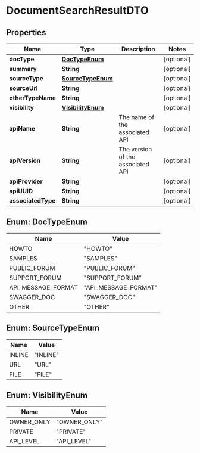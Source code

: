 
# DocumentSearchResultDTO

## Properties
Name | Type | Description | Notes
------------ | ------------- | ------------- | -------------
**docType** | [**DocTypeEnum**](#DocTypeEnum) |  |  [optional]
**summary** | **String** |  |  [optional]
**sourceType** | [**SourceTypeEnum**](#SourceTypeEnum) |  |  [optional]
**sourceUrl** | **String** |  |  [optional]
**otherTypeName** | **String** |  |  [optional]
**visibility** | [**VisibilityEnum**](#VisibilityEnum) |  |  [optional]
**apiName** | **String** | The name of the associated API |  [optional]
**apiVersion** | **String** | The version of the associated API |  [optional]
**apiProvider** | **String** |  |  [optional]
**apiUUID** | **String** |  |  [optional]
**associatedType** | **String** |  |  [optional]


<a name="DocTypeEnum"></a>
## Enum: DocTypeEnum
Name | Value
---- | -----
HOWTO | &quot;HOWTO&quot;
SAMPLES | &quot;SAMPLES&quot;
PUBLIC_FORUM | &quot;PUBLIC_FORUM&quot;
SUPPORT_FORUM | &quot;SUPPORT_FORUM&quot;
API_MESSAGE_FORMAT | &quot;API_MESSAGE_FORMAT&quot;
SWAGGER_DOC | &quot;SWAGGER_DOC&quot;
OTHER | &quot;OTHER&quot;


<a name="SourceTypeEnum"></a>
## Enum: SourceTypeEnum
Name | Value
---- | -----
INLINE | &quot;INLINE&quot;
URL | &quot;URL&quot;
FILE | &quot;FILE&quot;


<a name="VisibilityEnum"></a>
## Enum: VisibilityEnum
Name | Value
---- | -----
OWNER_ONLY | &quot;OWNER_ONLY&quot;
PRIVATE | &quot;PRIVATE&quot;
API_LEVEL | &quot;API_LEVEL&quot;



